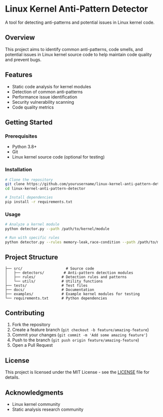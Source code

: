 # Linux Kernel Anti-Pattern Detector

A tool for detecting anti-patterns and potential issues in Linux kernel code.

## Overview

This project aims to identify common anti-patterns, code smells, and potential issues in Linux kernel source code to help maintain code quality and prevent bugs.

## Features

- Static code analysis for kernel modules
- Detection of common anti-patterns
- Performance issue identification
- Security vulnerability scanning
- Code quality metrics

## Getting Started

### Prerequisites

- Python 3.8+
- Git
- Linux kernel source code (optional for testing)

### Installation

```bash
# Clone the repository
git clone https://github.com/yourusername/linux-kernel-anti-pattern-detector.git
cd linux-kernel-anti-pattern-detector

# Install dependencies
pip install -r requirements.txt
```

### Usage

```bash
# Analyze a kernel module
python detector.py --path /path/to/kernel/module

# Run with specific rules
python detector.py --rules memory-leak,race-condition --path /path/to/module
```

## Project Structure

```
├── src/                    # Source code
│   ├── detectors/         # Anti-pattern detection modules
│   ├── rules/            # Detection rules and patterns
│   └── utils/            # Utility functions
├── tests/                # Test files
├── docs/                 # Documentation
├── examples/             # Example kernel modules for testing
└── requirements.txt      # Python dependencies
```

## Contributing

1. Fork the repository
2. Create a feature branch (`git checkout -b feature/amazing-feature`)
3. Commit your changes (`git commit -m 'Add some amazing feature'`)
4. Push to the branch (`git push origin feature/amazing-feature`)
5. Open a Pull Request

## License

This project is licensed under the MIT License - see the [LICENSE](LICENSE) file for details.

## Acknowledgments

- Linux kernel community
- Static analysis research community 